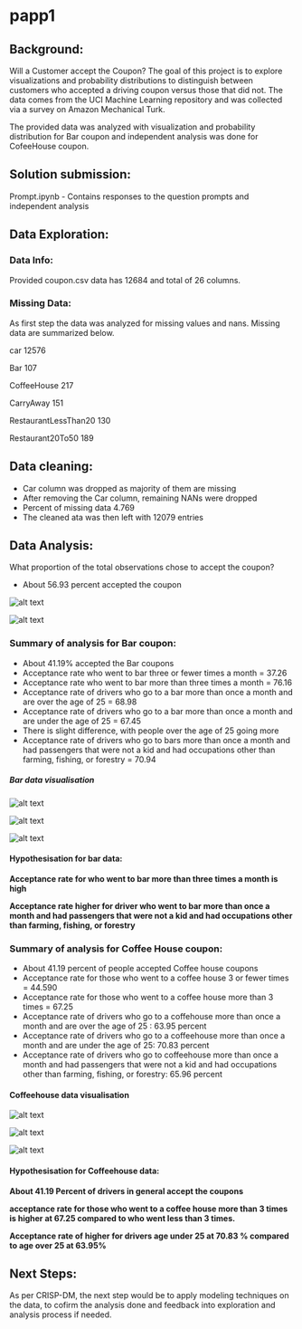 # papp1

## Background:
Will a Customer accept the Coupon?
The goal of this project is to explore visualizations and probability distributions to distinguish between customers who accepted a driving coupon versus those that did not. The data comes from the UCI Machine Learning repository and was collected via a survey on Amazon Mechanical Turk.

The provided data was analyzed with visualization and probability distribution for Bar coupon and independent analysis was done for CofeeHouse coupon. 

## Solution submission:
Prompt.ipynb - Contains responses to the question prompts and independent analysis

## Data Exploration:

### Data Info:
Provided coupon.csv data has 12684 and total of 26 columns.

### Missing Data:
As first step the data was analyzed for missing values and nans. Missing data are summarized below.

car                     12576

Bar                       107

CoffeeHouse               217

CarryAway                 151

RestaurantLessThan20      130

Restaurant20To50          189



## Data cleaning:

- Car column was dropped as majority of them are missing  
- After removing the Car column, remaining NANs were dropped
- Percent of missing data 4.769
- The cleaned ata was then left with 12079 entries

## Data Analysis:

What proportion of the total observations chose to accept the coupon? 
- About 56.93 percent accepted the coupon

![alt text](images/sns_count_plot1.png)

![alt text](images/sns_count_plot2.png)

### Summary of analysis for Bar coupon:

- About 41.19% accepted the Bar coupons
- Acceptance rate who went to bar three or fewer times a month = 37.26
- Acceptance rate who went to bar more than three times a month = 76.16
- Acceptance rate of drivers who go to a bar more than once a month and are over the age of 25 = 68.98
- Acceptance rate of drivers who go to a bar more than once a month and are under the age of 25 = 67.45
- There is slight difference, with people over the age of 25 going more
- Acceptance rate of drivers who go to bars more than once a month and had passengers that were not a kid and had occupations other than farming, fishing, or forestry = 70.94 

##### Bar data visualisation
![alt text](images/sns_hist_plot21.png)

![alt text](images/sns_count_plot23.png)

![alt text](images/sns_count_plot25.png)

#### Hypothesisation for bar data:

**Acceptance rate for who went to bar more than three times a month is high**

**Acceptance rate higher for driver who went to bar more than once a month and had passengers that were not a kid and had occupations other than farming, fishing, or forestry**

### Summary of analysis for Coffee House coupon:

- About 41.19 percent of people accepted Coffee house coupons
- Acceptance rate for those who went to a coffee house 3 or fewer times = 44.590
- Acceptance rate for those who went to a coffee house more than 3 times = 67.25
- Acceptance rate of drivers who go to a coffehouse more than once a month and are over the age of 25 : 63.95 percent
- Acceptance rate of drivers who go to a coffeehouse more than once a month and are under the age of 25: 70.83 percent
- Acceptance rate of drivers who go to coffeehouse more than once a month and had passengers that were not a kid and had occupations other than farming, fishing, or forestry: 65.96 percent

#### Coffeehouse data visualisation


![alt text](images/sns_hist_plot31.png)

![alt text](images/sns_count_plot33.png)

![alt text](images/sns_count_plot35.png)

#### Hypothesisation for Coffeehouse data:
**About 41.19 Percent of drivers in general accept the coupons**

**acceptance rate for those who went to a coffee house more than 3 times is higher at 67.25 compared to who went less than 3 times.**

**Acceptance rate of higher for drivers age under 25 at 70.83 % compared to age over 25 at 63.95%**

## Next Steps:
As per CRISP-DM, the next step would be to apply modeling techniques on the data, to cofirm the analysis done and feedback into exploration and analysis process if needed.